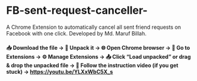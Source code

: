 # FB-sent-request-canceller-
A Chrome Extension to automatically cancel all sent friend requests on Facebook with one click. Developed by Md. Maruf Billah.


#### 📥 Download the file   → 📂 Unpack it   → 🌐 Open Chrome browser   → 🧩 Go to Extensions   → ⚙️ Manage Extensions   → 📤 Click “Load unpacked” or drag & drop the unpacked file   → 🎥 Follow the instruction video (if you get stuck)   → https://youtu.be/YLXxWbC5X_s
